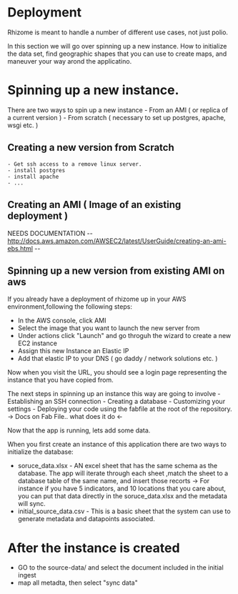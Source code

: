 # Deployment

Rhizome is meant to handle a number of different use cases, not just polio.

In this section we will go over spinning up a new instance.  How to initialize the data set, find geographic shapes that you can use to create maps, and maneuver your way arond the applicatino.


# Spinning up a new instance.

There are two ways to spin up a new instance
    - From an AMI ( or replica of a current version )
    - From scratch ( necessary to set up postgres, apache, wsgi etc. )

## Creating a new version from Scratch
    - Get ssh access to a remove linux server.
    - install postgres
    - install apache
    - ...

## Creating an AMI ( Image of an existing deployment )
  NEEDS DOCUMENTATION
  -- http://docs.aws.amazon.com/AWSEC2/latest/UserGuide/creating-an-ami-ebs.html --

## Spinning up a new version from existing AMI on aws

   If you already have a deployment of rhizome up in your AWS environment,following the following steps:

 - In the AWS console, click AMI
 - Select the image that you want to launch the new server from
 - Under actions click "Launch" and go throguh the wizard to create a new EC2 instance
 - Assign this new Instance an Elastic IP
 - Add that elastic IP to your DNS ( go daddy / network solutions etc. )

Now when you visit the URL, you should see a login page representing the instance that you have copied from.

The next steps in spinning up an instance this way are going to involve
    - Establishing an SSH connection
    - Creating a database
    - Customizing your settings
    - Deploying your code using the fabfile at the root of the repository.
        -> Docs on Fab File.. what does it do <-

Now that the app is running, lets add some data.

When you first create an instance of this application there are two ways to initialize the database:
  - soruce_data.xlsx - AN excel sheet that has the same schema as the database.  The app will iterate through each sheet ,match the sheet to a database table of the same name, and insert those recorts
      -> For instance if you have 5 indicators, and 10 locations that you care about, you can put that data directly in the soruce_data.xlsx and the metadata will sync.
  - initial_source_data.csv - This is a basic sheet that the system can use to generate metadata and datapoints associated.


# After the instance is created #
  - GO to the source-data/ and select the document included in the initial ingest
  - map all metadta, then select "sync data"
